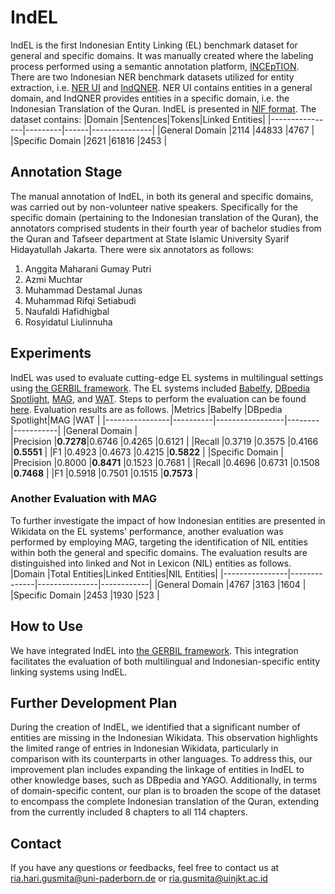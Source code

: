 # IndEL
IndEL is the first Indonesian Entity Linking (EL) benchmark dataset for general and specific domains.
It was manually created where the labeling process performed using a semantic annotation platform, [INCEpTION](https://inception-project.github.io/). 
There are two Indonesian NER benchmark datasets utilized for entity extraction, i.e. [NER UI](https://github.com/indolem/indolem/tree/main/ner/data/nerui) and [IndQNER](https://github.com/dice-group/IndQNER/tree/main/datasets). NER UI contains entities in a general domain, and IndQNER provides entities in a specific domain, i.e. the Indonesian Translation of the Quran. IndEL is presented in [NIF format](https://persistence.uni-leipzig.org/nlp2rdf/). 
The dataset contains:
|Domain          |Sentences|Tokens|Linked Entities|
|----------------|---------|------|---------------|
|General Domain  |2114     |44833 |4767		  |
|Specific Domain |2621     |61816 |2453           |


## Annotation Stage
The manual annotation of IndEL, in both its general and specific domains, was carried out by non-volunteer native speakers. Specifically for the specific domain (pertaining to the Indonesian translation of the Quran), the annotators comprised students in their fourth year of bachelor studies from the Quran and Tafseer department at State Islamic University Syarif Hidayatullah Jakarta. There were six annotators as follows: 
1. Anggita Maharani Gumay Putri
2. Azmi Muchtar
3. Muhammad Destamal Junas
4. Muhammad Rifqi Setiabudi
5. Naufaldi Hafidhigbal
6. Rosyidatul Liulinnuha 


## Experiments
IndEL was used to evaluate cutting-edge EL systems in multilingual settings using [the GERBIL framework](https://github.com/dice-group/gerbil).
The EL systems included [Babelfy](http://babelfy.org/), [DBpedia Spotlight](https://www.dbpedia-spotlight.org/), [MAG](https://github.com/dice-group/AGDISTIS), and [WAT](https://sobigdata.d4science.org/web/tagme/wat-api).
Steps to perform the evaluation can be found [here](https://github.com/dice-group/gerbil/wiki/How-to-setup-GERBIL).
Evaluation results are as follows.
|Metrics         |Babelfy   |DBpedia Spotlight|MAG     |WAT        |
|----------------|----------|-----------------|--------|-----------|
|General Domain  						   |	
|Precision       |**0.7278**|0.6746           |0.4265  |0.6121     |
|Recall          |0.3719    |0.3575           |0.4166  |**0.5551** |
|F1              |0.4923    |0.4673           |0.4215  |**0.5822** |
|Specific Domain  						   |	
|Precision       |0.8000    |**0.8471**       |0.1523  |0.7681     |
|Recall          |0.4696    |0.6731           |0.1508  |**0.7468** |
|F1              |0.5918    |0.7501           |0.1515  |**0.7573** |

### Another Evaluation with MAG
To further investigate the impact of how Indonesian entities are presented in Wikidata on the EL systems' performance, another evaluation was performed by employing MAG, targeting the identification of NIL entities within both the general and specific domains. 
The evaluation results are distinguished into linked and Not in Lexicon (NIL) entities as follows.
|Domain          |Total Entities|Linked Entities|NIL Entities|
|----------------|--------------|---------------|------------|
|General Domain  |4767          |3163		|1604        |
|Specific Domain |2453          |1930 		|523         |


## How to Use
We have integrated IndEL into [the GERBIL framework](https://gerbil.aksw.org/gerbil/). This integration facilitates the evaluation of both multilingual and Indonesian-specific entity linking systems using IndEL.

## Further Development Plan
During the creation of IndEL, we identified that a significant number of entities are missing in the Indonesian Wikidata. This observation highlights the limited range of entries in Indonesian Wikidata, particularly in comparison with its counterparts in other languages. To address this, our improvement plan includes expanding the linkage of entities in IndEL to other knowledge bases, such as DBpedia and YAGO. Additionally, in terms of domain-specific content, our plan is to broaden the scope of the dataset to encompass the complete Indonesian translation of the Quran, extending from the currently included 8 chapters to all 114 chapters.
 
## Contact
If you have any questions or feedbacks, feel free to contact us at ria.hari.gusmita@uni-paderborn.de or ria.gusmita@uinjkt.ac.id
